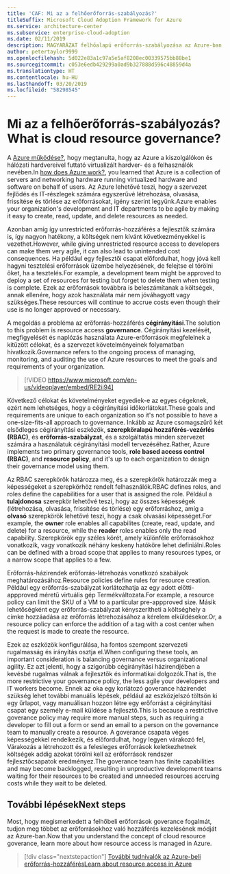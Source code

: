 ```yaml
---
title: 'CAF: Mi az a felhőerőforrás-szabályozás?'
titleSuffix: Microsoft Cloud Adoption Framework for Azure
ms.service: architecture-center
ms.subservice: enterprise-cloud-adoption
ms.date: 02/11/2019
description: MAGYARÁZAT felhőalapú erőforrás-szabályozása az Azure-ban
author: petertaylor9999
ms.openlocfilehash: 5d022e83a1c97a5e5af8208ec00339575bb88be1
ms.sourcegitcommit: c053e6edb429299a0ad9b327888d596c48859d4a
ms.translationtype: HT
ms.contentlocale: hu-HU
ms.lasthandoff: 03/20/2019
ms.locfileid: "58298545"
---
```

<!-- markdownlint-disable MD026 -->

# <a name="what-is-cloud-resource-governance"></a><span data-ttu-id="66703-103">Mi az a felhőerőforrás-szabályozás?</span><span class="sxs-lookup"><span data-stu-id="66703-103">What is cloud resource governance?</span></span>

<span data-ttu-id="66703-104">A [Azure működése?](what-is-azure.md), hogy megtanulta, hogy az Azure a kiszolgálókon és hálózati hardvereivel futtató virtualizált hardver- és a felhasználók nevében.</span><span class="sxs-lookup"><span data-stu-id="66703-104">In [how does Azure work?](what-is-azure.md), you learned that Azure is a collection of servers and networking hardware running virtualized hardware and software on behalf of users.</span></span> <span data-ttu-id="66703-105">Az Azure lehetővé teszi, hogy a szervezet fejlődés és IT-részlegek számára egyszerűvé létrehozása, olvasása, frissítése és törlése az erőforrásokat, igény szerint legyünk.</span><span class="sxs-lookup"><span data-stu-id="66703-105">Azure enables your organization's development and IT departments to be agile by making it easy to create, read, update, and delete resources as needed.</span></span>

<span data-ttu-id="66703-106">Azonban amíg így unrestricted erőforrás-hozzáférés a fejlesztők számára is, így nagyon hatékony, a költségek nem kívánt következményekkel is vezethet.</span><span class="sxs-lookup"><span data-stu-id="66703-106">However, while giving unrestricted resource access to developers can make them very agile, it can also lead to unintended cost consequences.</span></span> <span data-ttu-id="66703-107">Ha például egy fejlesztői csapat előfordulhat, hogy jóvá kell hagyni tesztelési erőforrások üzembe helyezésének, de felejtse el törölni őket, ha a tesztelés.</span><span class="sxs-lookup"><span data-stu-id="66703-107">For example, a development team might be approved to deploy a set of resources for testing but forget to delete them when testing is complete.</span></span> <span data-ttu-id="66703-108">Ezek az erőforrások továbbra is beleszámítanak a költségek, annak ellenére, hogy azok használata már nem jóváhagyott vagy szükséges.</span><span class="sxs-lookup"><span data-stu-id="66703-108">These resources will continue to accrue costs even though their use is no longer approved or necessary.</span></span>

<span data-ttu-id="66703-109">A megoldás a probléma az erőforrás-hozzáférés **cégirányítási**.</span><span class="sxs-lookup"><span data-stu-id="66703-109">The solution to this problem is resource access **governance**.</span></span> <span data-ttu-id="66703-110">Cégirányítási kezelését, megfigyelését és naplózás használata Azure-erőforrások megfelelnek a kitűzött célokat, és a szervezet követelményeinek folyamatban hivatkozik.</span><span class="sxs-lookup"><span data-stu-id="66703-110">Governance refers to the ongoing process of managing, monitoring, and auditing the use of Azure resources to meet the goals and requirements of your organization.</span></span>

<!-- markdownlint-disable MD034 -->

> [!VIDEO https://www.microsoft.com/en-us/videoplayer/embed/RE2ii94]

<!-- markdownlint-enable MD034 -->

<span data-ttu-id="66703-111">Következő célokat és követelményeket egyediek-e az egyes cégeknek, ezért nem lehetséges, hogy a cégirányítási időkorlátokat.</span><span class="sxs-lookup"><span data-stu-id="66703-111">These goals and requirements are unique to each organization so it's not possible to have a one-size-fits-all approach to governance.</span></span> <span data-ttu-id="66703-112">Inkább az Azure csomagszűrő két elsődleges cégirányítási eszközök, **szerepköralapú hozzáférés-vezérlés (RBAC)**, és **erőforrás-szabályzat**, és a szolgáltatás minden szervezet számára a használatuk cégirányítási modell tervezéséhez.</span><span class="sxs-lookup"><span data-stu-id="66703-112">Rather, Azure implements two primary governance tools, **role based access control (RBAC)**, and **resource policy**, and it's up to each organization to design their governance model using them.</span></span>

<span data-ttu-id="66703-113">Az RBAC szerepkörök határozza meg, és a szerepkörök határozzák meg a képességeket a szerepkörhöz rendelt felhasználók.</span><span class="sxs-lookup"><span data-stu-id="66703-113">RBAC defines roles, and roles define the capabilities for a user that is assigned the role.</span></span> <span data-ttu-id="66703-114">Például a **tulajdonosa** szerepkör lehetővé teszi, hogy az összes képességek (létrehozása, olvasása, frissítése és törlése) egy erőforráshoz, amíg a **olvasó** szerepkörök lehetővé teszi, hogy a csak olvasási képességet.</span><span class="sxs-lookup"><span data-stu-id="66703-114">For example, the **owner** role enables all capabilites (create, read, update, and delete) for a resource, while the  **reader** roles enables only the read capability.</span></span> <span data-ttu-id="66703-115">Szerepkörök egy széles körét, amely különféle erőforrásokhoz vonatkozik, vagy vonatkozik néhány keskeny hatóköre lehet definiálni.</span><span class="sxs-lookup"><span data-stu-id="66703-115">Roles can be defined with a broad scope that applies to many resources types, or a narrow scope that applies to a few.</span></span>

<span data-ttu-id="66703-116">Erőforrás-házirendek erőforrás-létrehozás vonatkozó szabályok meghatározásához.</span><span class="sxs-lookup"><span data-stu-id="66703-116">Resource policies define rules for resource creation.</span></span> <span data-ttu-id="66703-117">Például egy erőforrás-szabályzat korlátozhatja az egy adott előtti-appproved méretű virtuális gép Termékváltozata.</span><span class="sxs-lookup"><span data-stu-id="66703-117">For example, a resource policy can limit the SKU of a VM to a particular pre-appproved size.</span></span> <span data-ttu-id="66703-118">Másik lehetőségként egy erőforrás-szabályzat kényszerítheti a költséghely a címke hozzáadása az erőforrás létrehozásához a kérelem elküldésekor.</span><span class="sxs-lookup"><span data-stu-id="66703-118">Or, a resource policy can enforce the addition of a tag with a cost center when the request is made to create the resource.</span></span>

<span data-ttu-id="66703-119">Ezek az eszközök konfigurálása, ha fontos szempont szervezeti rugalmasság és irányítás osztja el.</span><span class="sxs-lookup"><span data-stu-id="66703-119">When configuring these tools, an important consideration is balancing governance versus organizational agility.</span></span> <span data-ttu-id="66703-120">Ez azt jelenti, hogy a szigorúbb cégirányítási házirendjében a kevésbé rugalmas válnak a fejlesztők és informatikai dolgozók.</span><span class="sxs-lookup"><span data-stu-id="66703-120">That is, the more restrictive your governance policy, the less agile your developers and IT workers become.</span></span> <span data-ttu-id="66703-121">Ennek az oka egy korlátozó goverance házirendet szükség lehet további manuális lépések, például az eszközjelszó töltsön ki egy űrlapot, vagy manuálisan hozzon létre egy erőforrást a cégirányítási csapat egy személy e-mail küldése a fejlesztő.</span><span class="sxs-lookup"><span data-stu-id="66703-121">This is because a restrictive goverance policy may require more manual steps, such as requiring a developer to fill out a form or send an email to a person on the governance team to manually create a resource.</span></span> <span data-ttu-id="66703-122">A goverance csapata véges képességekkel rendelkezik, és előfordulhat, hogy legyen várakozó fel, Várakozás a létrehozott és a felesleges erőforrások keletkezhetnek költségek addig azokat törölni kell az erőforrások rendszer fejlesztőcsapatok eredményez.</span><span class="sxs-lookup"><span data-stu-id="66703-122">The goverance team has finite capabilities and may become backlogged, resulting in unproductive development teams waiting for their resources to be created and unneeded resources accruing costs while they wait to be deleted.</span></span>

## <a name="next-steps"></a><span data-ttu-id="66703-123">További lépések</span><span class="sxs-lookup"><span data-stu-id="66703-123">Next steps</span></span>

<span data-ttu-id="66703-124">Most, hogy megismerkedett a felhőbeli erőforrások goverance fogalmát, tudjon meg többet az erőforrásokhoz való hozzáférés kezelésének módját az Azure-ban.</span><span class="sxs-lookup"><span data-stu-id="66703-124">Now that you understand the concept of cloud resource goverance, learn more about how resource access is managed in Azure.</span></span>

> [!div class="nextstepaction"]
> [<span data-ttu-id="66703-125">További tudnivalók az Azure-beli erőforrás-hozzáférés</span><span class="sxs-lookup"><span data-stu-id="66703-125">Learn about resource access in Azure</span></span>](azure-resource-access.md)
